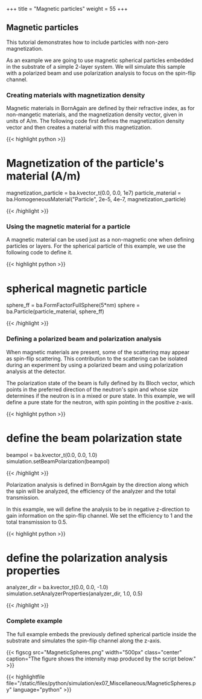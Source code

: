 +++
title = "Magnetic particles"
weight = 55
+++

## Magnetic particles

This tutorial demonstrates how to include particles with non-zero magnetization.

As an example we are going to use magnetic spherical particles embedded in the substrate of a simple 2-layer system. We will simulate this sample with a polarized beam and use polarization analysis to focus on the spin-flip channel.

### Creating materials with magnetization density

Magnetic materials in BornAgain are defined by their refractive index, as for non-mangetic materials, and the magnetization density vector, given in units of A/m. The following code first defines the magnetization density vector and then creates a material with this magnetization.

{{< highlight python >}}

# Magnetization of the particle's material (A/m)
magnetization_particle = ba.kvector_t(0.0, 0.0, 1e7)
particle_material = ba.HomogeneousMaterial("Particle", 2e-5, 4e-7,
                                           magnetization_particle)

{{< /highlight >}}

### Using the magnetic material for a particle

A magnetic material can be used just as a non-magnetic one when defining particles or layers. For the spherical particle of this example, we use the following code to define it.

{{< highlight python >}}

# spherical magnetic particle
sphere_ff = ba.FormFactorFullSphere(5*nm)
sphere = ba.Particle(particle_material, sphere_ff)

{{< /highlight >}}

### Defining a polarized beam and polarization analysis

When magnetic materials are present, some of the scattering may appear as spin-flip scattering. This contribution to the scattering can be isolated during an experiment by using a polarized beam and using polarization analysis at the detector.

The polarization state of the beam is fully defined by its Bloch vector, which points in the preferred direction of the neutron's spin and whose size determines if the neutron is in a mixed or pure state. In this example, we will define a pure state for the neutron, with spin pointing in the positive z-axis.

{{< highlight python >}}

# define the beam polarization state
beampol = ba.kvector_t(0.0, 0.0, 1.0)
simulation.setBeamPolarization(beampol)

{{< /highlight >}}

Polarization analysis is defined in BornAgain by the direction along which the spin will be analyzed, the efficiency of the analyzer and the total transmission.

In this example, we will define the analysis to be in negative z-direction to gain information on the spin-flip channel. We set the efficiency to 1 and the total transmission to 0.5.

{{< highlight python >}}

# define the polarization analysis properties
analyzer_dir = ba.kvector_t(0.0, 0.0, -1.0)
simulation.setAnalyzerProperties(analyzer_dir, 1.0, 0.5)

{{< /highlight >}}

### Complete example

The full example embeds the previously defined spherical particle inside the substrate and simulates the spin-flip channel along the z-axis.

{{< figscg src="MagneticSpheres.png" width="500px" class="center" caption="The figure shows the intensity map produced by the script below." >}}

{{< highlightfile file="/static/files/python/simulation/ex07_Miscellaneous/MagneticSpheres.py" language="python" >}}
